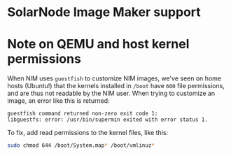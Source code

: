 # SolarNode Image Maker support

# Note on QEMU and host kernel permissions

When NIM uses `guestfish` to customize NIM images, we've seen on home hosts (Ubuntu!) that
the kernels installed in `/boot` have `600` file permissions, and are thus not readable by the 
NIM user. When trying to customize an image, an error like this is returned:

```
guestfish command returned non-zero exit code 1: 
libguestfs: error: /usr/bin/supermin exited with error status 1.
```

To fix, add read permissions to the kernel files, like this:

```sh
sudo chmod 644 /boot/System.map* /boot/vmlinuz*
```
